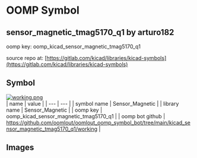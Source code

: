 # OOMP Symbol  
## sensor_magnetic_tmag5170_q1  by arturo182  
  
oomp key: oomp_kicad_sensor_magnetic_tmag5170_q1  
  
source repo at: [https://gitlab.com/kicad/libraries/kicad-symbols](https://gitlab.com/kicad/libraries/kicad-symbols)  
## Symbol  
  
[![working.png](working_600.png)](working.png)  
| name | value | 
| --- | --- | 
| symbol name | Sensor_Magnetic | 
| library name | Sensor_Magnetic | 
| oomp key | oomp_kicad_sensor_magnetic_tmag5170_q1 | 
| oomp bot github | https://github.com/oomlout/oomlout_oomp_symbol_bot/tree/main/kicad_sensor_magnetic_tmag5170_q1/working | 
## Images  

